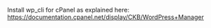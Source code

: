 Install wp_cli for cPanel as explained here: https://documentation.cpanel.net/display/CKB/WordPress+Manager
